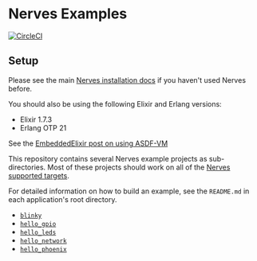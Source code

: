 # Nerves Examples

[![CircleCI](https://circleci.com/gh/nerves-project/nerves_examples.svg?style=svg)](https://circleci.com/gh/nerves-project/nerves_examples)

## Setup

Please see the main [Nerves installation docs](https://hexdocs.pm/nerves/installation.html)
if you haven't used Nerves before.

You should also be using the following Elixir and Erlang versions:

* Elixir 1.7.3
* Erlang OTP 21

See the [EmbeddedElixir post on using ASDF-VM](https://embedded-elixir.com/post/2017-05-23-using-asdf-vm/)

This repository contains several Nerves example projects as sub-directories.
Most of these projects should work on all of the [Nerves supported targets](https://hexdocs.pm/nerves/targets.html).

For detailed information on how to build an example, see the `README.md` in each application's root directory.

* [`blinky`](https://github.com/nerves-project/nerves-examples/blob/master/blinky/README.md)
* [`hello_gpio`](https://github.com/nerves-project/nerves-examples/blob/master/hello_gpio/README.md)
* [`hello_leds`](https://github.com/nerves-project/nerves-examples/blob/master/hello_leds/README.md)
* [`hello_network`](https://github.com/nerves-project/nerves-examples/blob/master/hello_network/README.md)
* [`hello_phoenix`](https://github.com/nerves-project/nerves-examples/blob/master/hello_phoenix/README.md)
